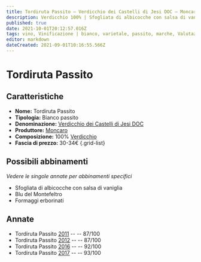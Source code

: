 ```yaml
---
title: Tordiruta Passito – Verdicchio dei Castelli di Jesi DOC – Moncaro – Marche (IT) – 30-34€ – 3★-5★
description: Verdicchio 100% | Sfogliata di albicocche con salsa di vaniglia – Blu del Montefeltro – Formaggi erborinati
published: true
date: 2021-10-01T20:12:57.016Z
tags: vino, Vinificazione | bianco, varietale, passito, marche, Valutazioni | 5 stelle, verdicchio, Sfogliata di albicocche con salsa di vaniglia, Blu del Montefeltro, Formaggi erborinati, Prezzi | 30-34€
editor: markdown
dateCreated: 2021-09-01T10:16:55.566Z
---
```


# Tordiruta Passito

## Caratteristiche
- **Nome:** Tordiruta Passito
- **Tipologia:** Bianco passito
- **Denominazione:** [Verdicchio dei Castelli di Jesi DOC](/denominazioni/Italia/Marche/DOC/Verdicchio-dei-Castelli-di-Jesi)
- **Produttore:** [Moncaro](/produttori/Italia/Marche/Moncaro) 
- **Composizione:** 100% [Verdicchio](/vitigni/Italia/bacca-bianca/verdicchio)
- **Fascia di prezzo:** 30-34€
{.grid-list}



## Possibili abbinamenti
*Vedere le singole annate per abbinamenti specifici*

- Sfogliata di albicocche con salsa di vaniglia
- Blu del Montefeltro
- Formaggi erborinati

## Annate
- Tordiruta Passito [2011](/vini/Italia/Marche/Moncaro/Tordiruta-Passito/2011) -- <span class="star-3"></span> -- 87/100
- Tordiruta Passito [2012](/vini/Italia/Marche/Moncaro/Tordiruta-Passito/2012) -- <span class="star-3"></span> -- 87/100
- Tordiruta Passito [2016](/vini/Italia/Marche/Moncaro/Tordiruta-Passito/2016) -- <span class="star-5"></span> -- 92/100
- Tordiruta Passito [2017](/vini/Italia/Marche/Moncaro/Tordiruta-Passito/2017) -- <span class="star-5"></span> -- 93/100




